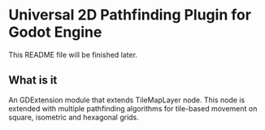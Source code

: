 # Universal 2D Pathfinding Plugin for Godot Engine
This README file will be finished later.

## What is it
An GDExtension module that extends TileMapLayer node. This node is extended with multiple pathfinding algorithms for tile-based movement on square, isometric and hexagonal grids.
